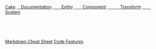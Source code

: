 <!-- color: #ff6d96 -->
<!-- color "light": #ffa1bb -->

<!-- CSS Style Sheet for polished look: additionally add class="empty" to be
     used to hide newlines character -->
<link rel="stylesheet" type="text/css" href="/docs/assets/cake-styles.css">

<br class="empty"><span id="forceTOC">
[Cake](/)
[&emsp;Documentation](/docs/)
[&emsp;&emsp;Entity](/docs/entity)
[&emsp;&emsp;Component](/docs/component)
[&emsp;&emsp;&emsp;Transform](/docs/component/transform)
[&emsp;&emsp;System](/docs/system)
</span>

<br><br>

<br class="empty"><span id="forceTOC">
[Markdown Cheat Sheet](/docs/cheat-sheet)
[Code Features](/docs/code-features)
</span>



<br><br>

<script src="/docs/assets/cake-banner.js"></script>